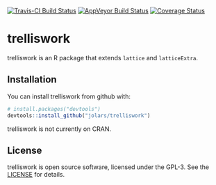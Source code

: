 
<!-- README.md is generated from README.Rmd. Please edit that file -->
[![Travis-CI Build Status](https://travis-ci.org/jolars/trelliswork.svg?branch=master)](https://travis-ci.org/jolars/trelliswork) [![AppVeyor Build Status](https://ci.appveyor.com/api/projects/status/github/jolars/trelliswork?branch=master&svg=true)](https://ci.appveyor.com/project/jolars/trelliswork) [![Coverage Status](https://img.shields.io/codecov/c/github/jolars/trelliswork/master.svg)](https://codecov.io/github/jolars/trelliswork?branch=master)

trelliswork
===========

trelliswork is an R package that extends `lattice` and `latticeExtra`.

Installation
------------

You can install trelliswork from github with:

``` r
# install.packages("devtools")
devtools::install_github("jolars/trelliswork")
```

trelliswork is not currently on CRAN.

License
-------

trelliswork is open source software, licensed under the GPL-3. See the [LICENSE](LICENSE) for details.
